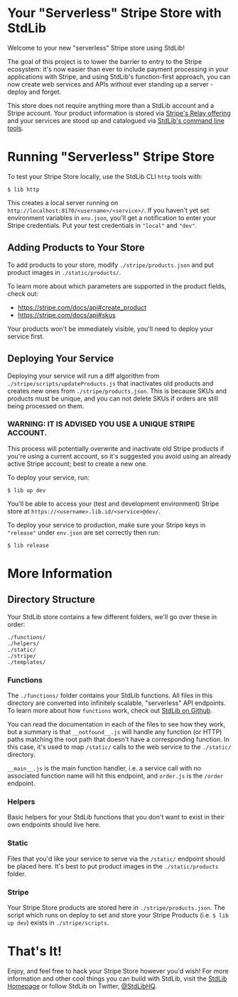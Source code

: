 # Your "Serverless" Stripe Store with StdLib

Welcome to your new "serverless" Stripe store using StdLib!

The goal of this project is to lower the barrier to entry to the Stripe
ecosystem: it's now easier than ever to include payment processing in
your applications with Stripe, and using StdLib's function-first
approach, you can now create web services and APIs without ever standing
up a server - deploy and forget.

This store does not require anything more than a StdLib account and a Stripe
account. Your product information is stored via
[Stripe's Relay offering](https://stripe.com/docs/api#products) and your
services are stood up and catalogued via
[StdLib's command line tools](https://github.com/stdlib/lib).

# Running "Serverless" Stripe Store

To test your Stripe Store locally, use the StdLib CLI `http` tools with:

```
$ lib http
```

This creates a local server running on `http://localhost:8170/<username>/<service>/`.
If you haven't yet set environment variables in `env.json`, you'll get a notification
to enter your Stripe credentials. Put your test credentials in `"local"` and `"dev"`.

## Adding Products to Your Store

To add products to your store, modify `./stripe/products.json` and put
product images in `./static/products/`.

To learn more about which parameters are supported in the product fields,
check out:

- https://stripe.com/docs/api#create_product
- https://stripe.com/docs/api#skus

Your products won't be immediately visible, you'll need to deploy your service
first.

## Deploying Your Service

Deploying your service will run a diff algorithm from `./stripe/scripts/updateProducts.js`
that inactivates old products and creates new ones from `./stripe/products.json`.
This is because SKUs and products must be unique, and you can not delete SKUs
if orders are still being processed on them.

### WARNING: IT IS ADVISED YOU USE A UNIQUE STRIPE ACCOUNT.

This process will potentially overwrite and inactivate old Stripe products
if you're using a current account, so it's suggested you avoid using an already
active Stripe account; best to create a new one.

To deploy your service, run:

```
$ lib up dev
```

You'll be able to access your (test and development environment) Stripe store
at `https://<username>.lib.id/<service>@dev/`.

To deploy your service to production, make sure your Stripe keys in `"release"`
under `env.json` are set correctly then run:

```
$ lib release
```

# More Information

## Directory Structure

Your StdLib store contains a few different folders, we'll go over these in order:

```
./functions/
./helpers/
./static/
./stripe/
./templates/
```

### Functions

The `./functions/` folder contains your StdLib functions. All files in this
directory are converted into infinitely scalable, "serverless" API endpoints.
To learn more about how `functions` work, check out
[StdLib on Github](https://github.com/stdlib/lib).

You can read the documentation in each of the files to see how they work,
but a summary is that `__notfound__.js` will handle any function (or HTTP)
paths matching the root path that doesn't have a corresponding function. In
this case, it's used to map `/static/` calls to the web service to the `./static/`
directory.

`__main__.js` is the main function handler, i.e. a service call with no associated
function name will hit this endpoint, and `order.js` is the `/order` endpoint.

### Helpers

Basic helpers for your StdLib functions that you don't want to exist in their own
endpoints should live here.

### Static

Files that you'd like your service to serve via the `/static/` endpoint
should be placed here. It's best to put product images in the `./static/products`
folder.

### Stripe

Your Stripe Store products are stored here in `./stripe/products.json`. The
script which runs on deploy to set and store your Stripe Products
(i.e. `$ lib up dev`) exists in `./stripe/scripts`.

# That's It!

Enjoy, and feel free to hack your Stripe Store however you'd wish! For more
information and other cool things you can build with StdLib, visit the
[StdLib Homepage](https://stdlib.com) or follow StdLib on Twitter,
[@StdLibHQ](https://twitter.com/StdLibHQ).
